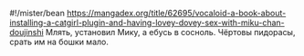 #!/mister/bean
https://mangadex.org/title/62695/vocaloid-a-book-about-installing-a-catgirl-plugin-and-having-lovey-dovey-sex-with-miku-chan-doujinshi
Млять, установил Мику, а ебусь в сосноль. Чёртовы пидорасы, срать им на бошки мало.
